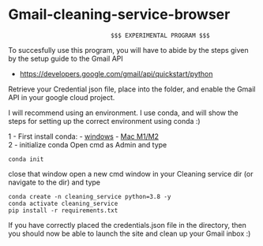 # Gmail-cleaning-service-browser
                                 $$$ EXPERIMENTAL PROGRAM $$$
To succesfully use this program, you will have to abide by the steps given by the setup guide to the Gmail API
 - https://developers.google.com/gmail/api/quickstart/python

Retrieve your Credential json file, place into the folder, and enable the Gmail API in your google cloud project.

I will recommend using an environment. I use conda, and will show the steps for setting up the 
correct environment using conda :)

1 - First install conda:
    - [windows](https://repo.anaconda.com/miniconda/Miniconda3-latest-Windows-x86_64.exe) 
    - [Mac M1/M2](https://repo.anaconda.com/miniconda/Miniconda3-latest-MacOSX-arm64.pkg)  
2 - initialize conda
   Open cmd as Admin and type
   ```
   conda init
   ```
   close that window
   open a new cmd window in your Cleaning service dir (or navigate to the dir) and type
   ```
   conda create -n cleaning_service python=3.8 -y
   conda activate cleaning_service
   pip install -r requirements.txt
   ```
   If you have correctly placed the credentials.json file in the directory, then you should now be able to launch the site
   and clean up your Gmail inbox :)
